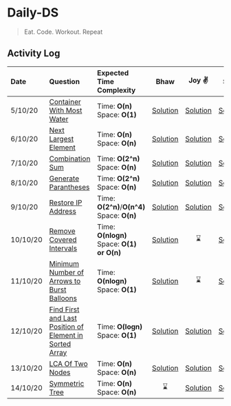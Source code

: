 # Daily-DS

> Eat. Code. Workout. Repeat

## Activity Log

| Date |Question| Expected Time Complexity| Bhaw | Joy :v: | Shub | Akash
| :--- |:---    |:--- |:---:  |:---: |:---: | :---:
|5/10/20 | [Container With Most Water ](https://leetcode.com/problems/container-with-most-water/)     | Time: **O(n)** <br /> Space: **O(1)** | [Solution](Java/src/main/java/com/bhawna/solutions/ContainerWithMostWater.java) | [Solution](Java/src/main/java/com/joydeep/solutions/ContainerWithMostWater.java) | [Solution](https://github.com/joydeep15/Daily-DS/blob/main/C++/Shubham/05.10.2020%20-%20Container%20With%20Most%20Water.cpp) | [Solution](Java/src/main/java/com/akash/solutions/ContainerWithMostWater.java)
|6/10/20 | [Next Largest Element ](https://leetcode.com/problems/next-greater-element-ii/)     | Time: **O(n)** <br /> Space: **O(n)** |[Solution](/Java/src/main/java/com/bhawna/solutions/NextGreaterElement.java) | [Solution](/Java/src/main/java/com/joydeep/solutions/NextGreaterElement.java)| [Solution](/Java/src/main/java/com/shubham/solutions/NextLargerElement.java)
|7/10/20 | [Combination Sum ](https://leetcode.com/problems/combination-sum)     | Time: **O(2^n)** <br /> Space: **O(n)** | [Solution](Java/src/main/java/com/bhawna/solutions/CombinationSum.java) | [Solution](/Java/src/main/java/com/joydeep/solutions/CombinationSum.java)| [Solution](https://github.com/joydeep15/Daily-DS/blob/main/C++/Shubham/07.10.2020%20-%20Combination%20Sum.cpp)
|8/10/20 | [Generate Parantheses ](https://leetcode.com/problems/generate-parentheses/)     | Time: **O(2^n)** <br /> Space: **O(n)** | [Solution](Java/src/main/java/com/bhawna/solutions/GenerateParanthesis.java) | [Solution](/Java/src/main/java/com/joydeep/solutions/GenerateParenthesis.java) | [Solution](/Java/src/main/java/com/shubham/solutions/GenerateParenthesis.java)
|9/10/20 | [Restore IP Address ](https://leetcode.com/problems/restore-ip-addresses/)     | Time: **O(2^n)**/**O(n^4)** <br /> Space: **O(n)**  |[Solution](Java/src/main/java/com/bhawna/solutions/RestoreIP.java) | [Solution](Java/src/main/java/com/joydeep/solutions/ResolveIP.java) | [Solution](https://github.com/joydeep15/Daily-DS/blob/main/C++/Shubham/09.10.2020%20-%20Generate%20All%20IP%20Addresses.cpp)
|10/10/20 | [Remove Covered Intervals ](https://leetcode.com/problems/remove-covered-intervals/)     | Time: **O(nlogn)** <br /> Space: **O(1) or O(n)** | [Solution](Java/src/main/java/com/bhawna/solutions/RemoveCoveredIntervals.java ) | :hourglass: | [Solution](/Java/src/main/java/com/shubham/solutions/RemoveCoveredIntervals.java)
|11/10/20 | [Minimum Number of Arrows to Burst Balloons ](https://leetcode.com/problems/minimum-number-of-arrows-to-burst-balloons/) | Time: **O(nlogn)** <br /> Space: **O(1)** | [Solution](Java/src/main/java/com/bhawna/solutions/MinimumArrows.java ) | :hourglass: | [Solution](https://github.com/joydeep15/Daily-DS/blob/main/C++/Shubham/11.10.2020%20-%20Minimum%20Number%20of%20Arrows%20to%20Burst%20Balloons.cpp) | [Solution](Java/src/main/java/com/akash/solutions/MinArrowToBurstBalloons.java)
|12/10/20 | [Find First and Last Position of Element in Sorted Array](https://leetcode.com/problems/find-first-and-last-position-of-element-in-sorted-array/) | Time: **O(logn)** <br /> Space: **O(1)** | [Solution](Java/src/main/java/com/bhawna/solutions/FirstAndLastPos.java) | [Solution](/Java/src/main/java/com/joydeep/solutions/FirstLast.java) | [Solution](/Java/src/main/java/com/shubham/solutions/FirstAndLastPos.java) | :hourglass:
|13/10/20 | [LCA Of Two Nodes](https://leetcode.com/problems/lowest-common-ancestor-of-a-binary-tree/) | Time: **O(n)** <br /> Space: **O(n)** | [Solution](Java/src/main/java/com/bhawna/solutions/LCA_BinaryTree.java) | [Solution](/Java/src/main/java/com/joydeep/solutions/LCA.java) | [Solution](https://github.com/joydeep15/Daily-DS/blob/main/C++/Shubham/13.10.2020%20-%20LCA.cpp) | [Solution](/Java/src/main/java/com/akash/solutions/LCA.java)
|14/10/20 | [Symmetric Tree](https://leetcode.com/problems/symmetric-tree/) |  Time: **O(n)** <br /> Space: **O(n)**  | :hourglass: | [Solution](Java/src/main/java/com/joydeep/solutions/SymmetricTree.java) | [Solution](/Java/src/main/java/com/shubham/solutions/SymmetricTree.java) | [Solution](/Java/src/main/java/com/akash/solutions/SymmetricTree.java)


